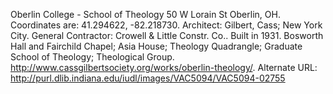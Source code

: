 Oberlin College - School of Theology 50 W Lorain St Oberlin, OH. Coordinates are: 41.294622, -82.218730. Architect: Gilbert, Cass; New York City. General Contractor: Crowell &amp; Little Constr. Co.. Built in 1931. Bosworth Hall and Fairchild Chapel; Asia House; Theology Quadrangle; Graduate School of Theology; Theological Group. http://www.cassgilbertsociety.org/works/oberlin-theology/. Alternate URL: http://purl.dlib.indiana.edu/iudl/images/VAC5094/VAC5094-02755